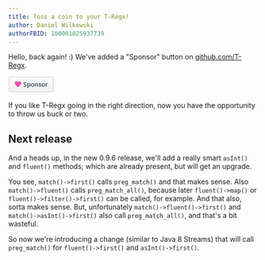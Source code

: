 ```yaml
---
title: Toss a coin to your T-Regx!
author: Daniel Wilkowski
authorFBID: 100001025937739
---
```


Hello, back again! :) We've added a "Sponsor" button on [github.com/T-Regx](https://github.com/T-Regx/T-Regx). 

[![Sponsor](/img/sponsor.png)](https://github.com/sponsors/Danon)

If you like T-Regx going in the right direction, now you have the opportunity to throw us buck or two.

## Next release

And a heads up, in the new 0.9.6 release, we'll add a really smart `asInt()` and `fluent()` methods; which are already present,
but will get an upgrade.

You see, `match()->first()` calls `preg_match()` and that makes sense. Also `match()->fluent()` calls `preg_match_all()`,
because later `fluent()->map()` or `fluent()->filter()->first()` can be called, for example. And that also, sorta makes sense.
But, unfortunately `match()->fluent()->first()` and `match()->asInt()->first()` also call `preg_match_all()`, and that's a bit
wasteful. 

So now we're introducing a change (similar to Java 8 Streams) that will call `preg_match()` for `fluent()->first()` and `asInt()->first()`.

